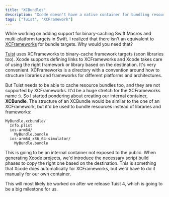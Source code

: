 ```yaml
---
title: "XCBundles"
description: "Xcode doesn't have a native container for bundling resources for different platforms and architectures. But nothing stops us from creating our own for Tuist."
tags: ["Tuist", "XCFramework"]
---
```


While working on adding support for binary-caching Swift Macros and multi-platform targets in Swift.
I realized that there isn't an equivalent to [XCFrameworks](https://developer.apple.com/documentation/xcode/creating-a-multi-platform-binary-framework-bundle) for bundle targets.
Why would you need that?

[Tuist](https://tuist.io) uses XCFrameworks to binary-cache framework targets (soon libraries too).
Xcode supports defining links to XCFrameworks and Xcode takes care of using the right framework or library based on the destination.
It's very convenient.
XCFrameworks is a directory with a convention around how to structure libraries and frameworks for different platforms and architectures.

But Tuist needs to be able to cache resource bundles too, and they are not supported by XCFrameworks.
It'd be a huge stretch for the XCFrameworks name :).
So I started pondering about creating our internal container, **XCBundle**.
The structure of an XCBundle would be similar to the one of an XCFramework, but it'd be used to bundle resources instead of libraries and frameworks:

```language-bash
MyBundle.xcbundle/
  Info.plist
  ios-arm64/
    MyBundle.bundle
  ios-arm64_x86_64-simulator/
    MyBundle.bundle
```

This is going to be an internal container not exposed to the public.
When generating Xcode projects,
we'd introduce the necessary script build phases to copy the right one based on the destination.
This is something that Xcode does automatically for XCFrameworks, but we'd have to do it manually for our own container.

This will most likely be worked on after we release Tuist 4, which is going to be a big milestone for us.
